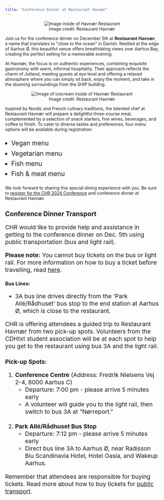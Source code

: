 ```yaml
---
title: "Conference Dinner at Restaurant Havnær"
---
```

<style>
    img {
        max-height: 400px;
        max-width: 100%;
    }

    figure {
            text-align: center;
            margin: 0; 
        }
    figcaption {
        text-align: center;
    }
</style>

<figure>
    <img src="/images/venue/havnær-lokale.jpg" alt="Image inside of Havnær Restaurant">
    <figcaption>Image credit: Restaurant Havnær</figcaption>
</figure>

Join us for the conference dinner on December 5th at **Restaurant Havnær**, a name that translates to "close to the ocean" in Danish. Nestled at the edge of Aarhus Ø, this beautiful venue offers breathtaking views over Aarhus Bay, creating the perfect setting for a memorable evening.

At Havnær, the focus is on authentic experiences, combining exquisite gastronomy with warm, informal hospitality. Their approach reflects the charm of Jutland, meeting guests at eye level and offering a relaxed atmosphere where you can simply sit back, enjoy the moment, and take in the stunning surroundings from the SHIP building.


<figure>
    <img src="/images/venue/havnær-karryis-og-sovs.jpg" alt="Image of icecream inside of Havnær Restaurant">
    <figcaption>Image credit: Restaurant Havnær</figcaption>
</figure>

Inspired by Nordic and French culinary traditions, the talented chef at Restaurant Havnær will prepare a delightful three-course meal, complemented by a selection of snack starters, fine wines, beverages, and coffee to finish. To cater to diverse tastes and preferences, four menu options will be available during registration:

<ul style="font-size: 1.3rem; line-height: 1.6; padding-left: 20px;">
    <li>Vegan menu</li>
    <li>Vegetarian menu</li>
    <li>Fish menu</li>
    <li>Fish & meat menu</li>
</ul>

We look forward to sharing this special dining experience with you. Be sure to [register for the CHR 2024 Conference](https://events.au.dk/chr2024/) and conference dinner at Restaurant Havnær.

<section id="conference-dinner-transport">
  <h2>Conference Dinner Transport</h2>
  <p style="font-size: 1.2rem;">
    CHR would like to provide help and assistance in getting to the conference dinner on 
    Dec. 5th using public transportation (bus and light rail).
  </p>
  <p style="font-size: 1.2rem;">
    <strong>Please note:</strong> You cannot buy tickets on the bus or light rail. For more 
    information on how to buy a ticket before travelling, read 
    <a href="/venue/getting-around-aarhus#how-to-buy-tickets-for-public-transport">here</a>.
  </p>

  <h3 style="font-weight: bold;">Bus Lines:</h3>
  <ul style="font-size: 1.2rem;">
    <li>3A bus line drives directly from the 'Park Allé/Rådhuset' bus stop to the end station at Aarhus Ø, which is close to the restaurant.</li>
  </ul>

  <p style="font-size: 1.2rem;">
    CHR is offering attendees a guided trip to Restaurant Havnær from two pick-up spots. Volunteers from the CDHtxt student association will be at each spot to help you get to the restaurant using bus 3A and the light rail.
  </p>

  <h3 style="font-size: 1.2rem; font-weight: bold;">Pick-up Spots:</h3>
  <ol style="font-size: 1.2rem;">
    <li>
      <strong>Conference Centre</strong> (Address: Fredrik Nielsens Vej 2-4, 8000 Aarhus C)<br>
      <ul style="font-size: 1.2rem;">
        <li>Departure: 7:00 pm - please arrive 5 minutes early</li>
        <li>A volunteer will guide you to the light rail, then switch to bus 3A at "Nørreport."</li>
      </ul>
    </li>
    <br>
    <li>
      <strong style="font-size: 1.2rem;">Park Allé/Rådhuset Bus Stop</strong><br>
      <ul style="font-size: 1.2rem;">
        <li>Departure: 7:12 pm - please arrive 5 minutes early</li>
        <li>Direct bus line 3A to Aarhus Ø, near Radisson Blu Scandinavia Hotel, Hotel Oasia, and Wakeup Aarhus.</li>
      </ul>
    </li>
  </ol>

  <p style="font-size: 1.2rem;">
    Remember that attendees are responsible for buying tickets. Read more about how to buy tickets for 
    <a href="/venue/getting-around-aarhus#how-to-buy-tickets-for-public-transport">public transport</a>.
  </p>
</section>

